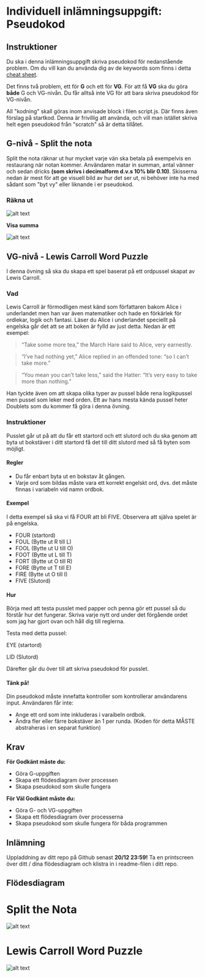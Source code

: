 # Individuell inlämningsuppgift: Pseudokod
## Instruktioner
Du ska i denna inlämningsuppgift skriva pseudokod för nedanstående problem. Om du vill kan du använda dig av de keywords som finns i detta [cheat sheet](https://gist.github.com/zocom-christoffer-wallenberg/dbb443c26407cfec308f9578ccf9845a).

Det finns två problem, ett för **G** och ett för **VG**. För att få **VG** ska du göra **både** G och VG-nivån. Du får alltså inte VG för att bara skriva pseudokod för VG-nivån.

All "kodning" skall göras inom anvisade block i filen script.js. Där finns även förslag på startkod. Denna är frivillig att använda, och vill man istället skriva helt egen pseudokod från "scratch" så är detta tillåtet.

## G-nivå - Split the nota
Split the nota räknar ut hur mycket varje vän ska betala på exempelvis en restaurang när notan kommer. Användaren matar in summan, antal vänner och sedan dricks **(som skrivs i decimalform d.v.s 10% blir 0.10)**. Skisserna nedan är mest för att ge visuell bild av hur det ser ut, ni behöver inte ha med sådant som "byt vy" eller liknande i er pseudokod.

### Räkna ut

![alt text](https://user-images.githubusercontent.com/54267140/108719099-75757500-751f-11eb-8c3b-f80a1dca7956.png)

**Visa summa**

![alt text](https://user-images.githubusercontent.com/54267140/108719104-76a6a200-751f-11eb-9d43-8d3d7b355793.png)

## VG-nivå - Lewis Carroll Word Puzzle
I denna övning så ska du skapa ett spel baserat på ett ordpussel skapat av Lewis Carroll.

### Vad
Lewis Carroll är förmodligen mest känd som författaren bakom Alice i underlandet men han var även matematiker och hade en förkärlek för ordlekar, logik och fantasi. Läser du Alice i underlandet speciellt på engelska går det att se att boken är fylld av just detta. Nedan är ett exempel:

> “Take some more tea,” the March Hare said to Alice, very earnestly.

> “I’ve had nothing yet,” Alice replied in an offended tone: “so I can’t take more.”

> “You mean you can’t take less,” said the Hatter: “It’s very easy to take more than nothing.”

Han tyckte även om att skapa olika typer av pussel både rena logikpussel men pussel som leker med orden. Ett av hans mesta kända pussel heter Doublets som du kommer få göra i denna övning.

### Instruktioner
Pusslet går ut på att du får ett startord och ett slutord och du ska genom att byta ut bokstäver i ditt startord få det till ditt slutord med så få byten som möjligt.

#### Regler

- Du får enbart byta ut en bokstav åt gången.
- Varje ord som bildas måste vara ett korrekt engelskt ord, dvs. det måste finnas i variabeln vid namn ordbok.

#### Exempel

I detta exempel så ska vi få FOUR att bli FIVE. Observera att själva spelet är på engelska.

- FOUR (startord)
- FOUL (Bytte ut R till L)
- FOOL (Bytte ut U till O)
- FOOT (Bytte ut L till T)
- FORT (Bytte ut O till R)
- FORE (Bytte ut T till E)
- FIRE (Bytte ut O till I)
- FIVE (Slutord)

#### Hur
Börja med att testa pusslet med papper och penna gör ett pussel så du förstår hur det fungerar. Skriva varje nytt ord under det förgående ordet som jag har gjort ovan och håll dig till reglerna.

Testa med detta pussel:

EYE (startord)

LID (Slutord)

Därefter går du över till att skriva pseudokod för pusslet.

#### Tänk på!
Din pseudokod måste innefatta kontroller som kontrollerar användarens input. Användaren får inte:

- Ange ett ord som inte inkluderas i varaibeln ordbok.
- Ändra fler eller färre bokstäver än 1 per runda. (Koden för detta MÅSTE abstraheras i en separat funktion)

## Krav
**För Godkänt måste du:**

- Göra G-uppgiften
- Skapa ett flödesdiagram över processen
- Skapa pseudokod som skulle fungera

**För Väl Godkänt måste du:**

- Göra G- och VG-uppgiften
- Skapa ett flödesdiagram över processerna
- Skapa pseudokod som skulle fungera för båda programmen

## Inlämning
Uppladdning av ditt repo på Github senast **20/12 23:59!** Ta en printscreen över ditt / dina flödesdiagram och klistra in i readme-filen i ditt repo.

## Flödesdiagram

# Split the Nota

![alt text](splitnota.png)

# Lewis Carroll Word Puzzle

![alt text](darwinsgame.png)

